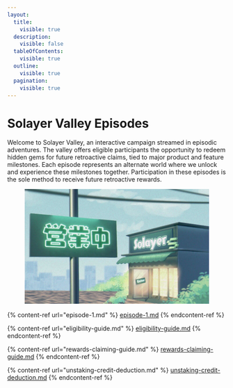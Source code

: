 ```yaml
---
layout:
  title:
    visible: true
  description:
    visible: false
  tableOfContents:
    visible: true
  outline:
    visible: true
  pagination:
    visible: true
---
```


# Solayer Valley Episodes

Welcome to Solayer Valley, an interactive campaign streamed in episodic adventures. The valley offers eligible participants the opportunity to redeem hidden gems for future retroactive claims, tied to major product and feature milestones. Each episode represents an alternate world where we unlock and experience these milestones together. Participation in these episodes is the sole method to receive future retroactive rewards.

<figure><img src="../../.gitbook/assets/image (1) (1) (1) (1) (1).png" alt=""><figcaption></figcaption></figure>

{% content-ref url="episode-1.md" %}
[episode-1.md](episode-1.md)
{% endcontent-ref %}

{% content-ref url="eligibility-guide.md" %}
[eligibility-guide.md](eligibility-guide.md)
{% endcontent-ref %}

{% content-ref url="rewards-claiming-guide.md" %}
[rewards-claiming-guide.md](rewards-claiming-guide.md)
{% endcontent-ref %}

{% content-ref url="unstaking-credit-deduction.md" %}
[unstaking-credit-deduction.md](unstaking-credit-deduction.md)
{% endcontent-ref %}
